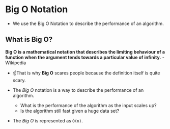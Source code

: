 # Big O Notation

- We use the Big O Notation to describe the performance of an algorithm.

## What is Big O?

__Big O is a mathematical notation that describes the limiting behaviour of a 
function when the argument tends towards a particular value of infinity.__ - Wikipedia

* ☝️That is why __Big O__ scares people because the definition itself is quite 
scary. 

* The _Big O_ notation is a way to describe the performance of an algorithm.
    * What is the performance of the algorithm as the input scales up?
    * Is the algorithm still fast given a huge data set? 

* The _Big O_ is represented as `O(n)`.